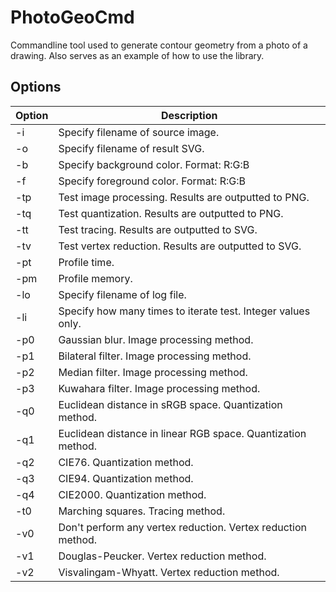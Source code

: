 # PhotoGeoCmd

Commandline tool used to generate contour geometry from a photo of a drawing. Also serves as an example of how to use the library.

## Options

| Option | Description |
| ---  | --- |
| -i   | Specify filename of source image. |
| -o   | Specify filename of result SVG. |
| -b   | Specify background color. Format: R:G:B |
| -f   | Specify foreground color. Format: R:G:B |
| -tp  | Test image processing. Results are outputted to PNG. |
| -tq  | Test quantization. Results are outputted to PNG. |
| -tt  | Test tracing. Results are outputted to SVG. |
| -tv  | Test vertex reduction. Results are outputted to SVG. |
| -pt  | Profile time. |
| -pm  | Profile memory. |
| -lo  | Specify filename of log file. |
| -li  | Specify how many times to iterate test. Integer values only. |
| -p0  | Gaussian blur. Image processing method. |
| -p1  | Bilateral filter. Image processing method. |
| -p2  | Median filter. Image processing method. |
| -p3  | Kuwahara filter. Image processing method. |
| -q0  | Euclidean distance in sRGB space. Quantization method. |
| -q1  | Euclidean distance in linear RGB space. Quantization method. |
| -q2  | CIE76. Quantization method. |
| -q3  | CIE94. Quantization method. |
| -q4  | CIE2000. Quantization method. |
| -t0  | Marching squares. Tracing method. |
| -v0  | Don't perform any vertex reduction. Vertex reduction method. |
| -v1  | Douglas-Peucker. Vertex reduction method. |
| -v2  | Visvalingam-Whyatt. Vertex reduction method. |
